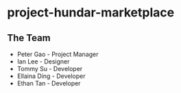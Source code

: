# project-hundar-marketplace
## The Team
- Peter Gao - Project Manager
- Ian Lee - Designer
- Tommy Su - Developer
- Ellaina Ding - Developer
- Ethan Tan - Developer
